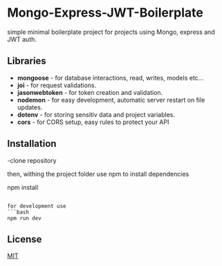 # Mongo-Express-JWT-Boilerplate

simple minimal boilerplate project for projects using Mongo, express and JWT auth.

## Libraries 

- **mongoose** - for database interactions, read, writes, models etc...
- **joi** - for request validations.
- **jasonwebtoken** - for token creation and validation.
- **nodemon** - for easy development, automatic server restart on file updates.
- **dotenv** - for storing sensitiv data and project variables.
- **cors** - for CORS setup, easy rules to protect your API

## Installation

-clone repository

then, withing the project folder use npm to install dependencies

npm install
```

for development use 
```bash
npm run dev
```

## License
[MIT](https://choosealicense.com/licenses/mit/)
